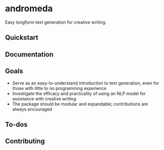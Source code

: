 # andromeda
Easy longform text generation for creative writing.

## Quickstart

## Documentation

## Goals
- Serve as an easy-to-understand introduction to text generation, even for those with little to no programming experience
- Investigate the efficacy and practicality of using an NLP model for assistance with creative writing
- The package should be modular and expandable; contributions are always encouraged

## To-dos

## Contributing
